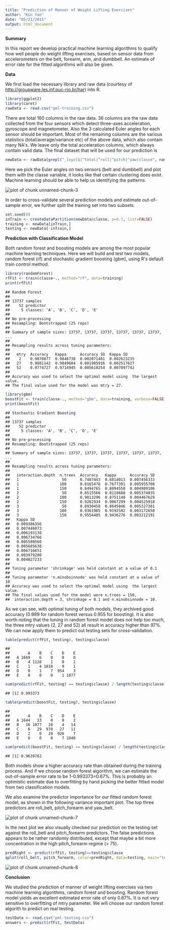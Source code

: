 ```yaml
---
title: "Prediction of Manner of Weight Lifting Exercises"
author: "Kun Yao"
date: "05/21/2015"
output: html_document
---
```


**Summary**

In this report we develop practical machine learning algorithms to qualify how well people do weight lifting exercises, based on sensor data from accelerometers on the belt, forearm, arm, and dumbbell. An estimate of error rate for the fitted algorithms will also be given.

**Data**

We first load the necessary library and raw data (courtesy of <http://groupware.les.inf.puc-rio.br/har>) into R.

```r
library(ggplot2)
library(caret)
rawData <- read.csv("pml-training.csv")
```

There are total 160 columns in the raw data. 36 columns are the raw data collected from the four sensors which detect three-axes acceleration, gyroscope  and  magnetometer. Also the 3 calculated Euler angles for each sensor should be important. Most of the remaining columns are the various statistics (total/average/variance etc) of the above data, which also contain many NA's. We leave only the total acceleration columns, which always contain valid data. The final dataset that will be used for our prediction is

```r
newData <- rawData[grepl("_[xyz]$|^total|^roll|^pitch|^yaw|classe", names(rawData))]
```

Here we pick the Euler angles on two sensors (belt and dumbbell) and plot them with the classe variable, it looks like that certain clustering does exist. Machine learning should be able to help us identifying the patterns.

![plot of chunk unnamed-chunk-3](figure/unnamed-chunk-3-1.png) 

In order to cross-validate several prediction models and estimate out-of-sample 
error, we further split the training set into two subsets.

```r
set.seed(0)
inTrain <- createDataPartition(newData$classe, p=0.7, list=FALSE)
training <- newData[inTrain,]
testing <- newData[-inTrain,]
```


**Prediction with Classification Model**

Both random forest and boosting models are among the most popular machine learning techniques. Here we will build and test two models, random forest (rf) and stochastic gradient boosting (gbm), using R's default train control method.


```r
library(randomForest)
rfFit <- train(classe~., method="rf", data=training)
print(rfFit)
```

```
## Random Forest 
## 
## 13737 samples
##    52 predictor
##     5 classes: 'A', 'B', 'C', 'D', 'E' 
## 
## No pre-processing
## Resampling: Bootstrapped (25 reps) 
## 
## Summary of sample sizes: 13737, 13737, 13737, 13737, 13737, 13737, ... 
## 
## Resampling results across tuning parameters:
## 
##   mtry  Accuracy   Kappa      Accuracy SD  Kappa SD   
##    2    0.9878877  0.9846738  0.002071481  0.002623235
##   27    0.9881142  0.9849604  0.001985916  0.002517627
##   52    0.9774727  0.9714945  0.005610254  0.007097742
## 
## Accuracy was used to select the optimal model using  the largest value.
## The final value used for the model was mtry = 27.
```

```r
library(gbm)
boostFit <- train(classe~., method="gbm", data=training, verbose=FALSE)
print(boostFit)
```

```
## Stochastic Gradient Boosting 
## 
## 13737 samples
##    52 predictor
##     5 classes: 'A', 'B', 'C', 'D', 'E' 
## 
## No pre-processing
## Resampling: Bootstrapped (25 reps) 
## 
## Summary of sample sizes: 13737, 13737, 13737, 13737, 13737, 13737, ... 
## 
## Resampling results across tuning parameters:
## 
##   interaction.depth  n.trees  Accuracy   Kappa      Accuracy SD
##   1                   50      0.7487443  0.6814013  0.007456333
##   1                  100      0.8165478  0.7677391  0.005955708
##   1                  150      0.8494765  0.8094550  0.004989106
##   2                   50      0.8515566  0.8118688  0.005374035
##   2                  100      0.9013296  0.8751140  0.004467629
##   2                  150      0.9262934  0.9067299  0.004525918
##   3                   50      0.8930458  0.8645846  0.005327301
##   3                  100      0.9361905  0.9192592  0.003172658
##   3                  150      0.9554405  0.9436276  0.003212191
##   Kappa SD   
##   0.009386356
##   0.007446073
##   0.006193138
##   0.006734766
##   0.005580560
##   0.005685638
##   0.006716651
##   0.003979200
##   0.004027233
## 
## Tuning parameter 'shrinkage' was held constant at a value of 0.1
## 
## Tuning parameter 'n.minobsinnode' was held constant at a value of 10
## Accuracy was used to select the optimal model using  the largest value.
## The final values used for the model were n.trees = 150,
##  interaction.depth = 3, shrinkage = 0.1 and n.minobsinnode = 10.
```

As we can see, with optimal tuning of both models, they archived good accuracy (0.989 for random forest versus 0.955 for boosting). It is also worth noting that the tuning in random forest model does not help too much, the three mtry values (2, 27 and 52) all result in accuracy higher than 97%. We can now apply them to predict out testing sets for cross-validation.


```r
table(predict(rfFit, testing), testing$classe)
```

```
##    
##        A    B    C    D    E
##   A 1669    6    0    0    0
##   B    4 1128    1    0    1
##   C    1    4 1018    9    1
##   D    0    1    7  954    3
##   E    0    0    0    1 1077
```

```r
sum(predict(rfFit, testing) == testing$classe) / length(testing$classe)
```

```
## [1] 0.993373
```

```r
table(predict(boostFit, testing), testing$classe)
```

```
##    
##        A    B    C    D    E
##   A 1644   33    0    0    2
##   B   16 1077   28    4   14
##   C    6   29  978   27   11
##   D    2    0   20  926    7
##   E    6    0    0    7 1048
```

```r
sum(predict(boostFit, testing) == testing$classe) / length(testing$classe)
```

```
## [1] 0.9639762
```

Both models show a higher accuracy rate than obtained during the training process. And if we choose random forest algorithm, we can estimate the out-of-sample error rate to be 1-0.993373=0.67%. This is probably an optimistic estimate due to overfitting by hand picking the better fitted model from two classification models.

We also examine the predictor importance for our fitted random forest model, as shown in the following variance important plot. The top three predictors are roll_belt, pitch_forearm and yaw_belt.

![plot of chunk unnamed-chunk-7](figure/unnamed-chunk-7-1.png) 

In the next plot we also visually checked our prediction on the testing set against the roll_betl and pitch_forearm predictors. The false predictions appears to be rather randomly distributed, except that maybe a bit more concentration in the high pitch_forearm regime (> 75).


```r
predRight <- predict(rfFit, testing)==testing$classe
qplot(roll_belt, pitch_forearm, color=predRight, data=testing, main="testing predictions")
```

![plot of chunk unnamed-chunk-8](figure/unnamed-chunk-8-1.png) 

**Conclusion**

We studied the prediction of manner of weight lifting exercises via two machine learning algorithms, random forest and boosting. Random forest model yields an excellent estimated error rate of only 0.67%. It is not very sensitive to overfitting of mtry parameter. We will choose our random forest algorith to predict on real testing.


```r
testData <- read.csv("pml-testing.csv")
answers <- predict(rfFit, testData)
```
